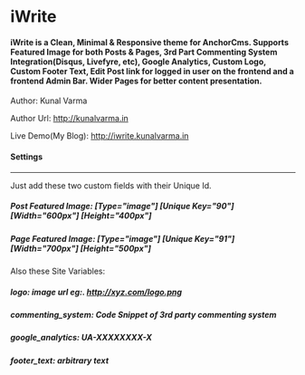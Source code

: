 # iWrite

#### iWrite is a Clean, Minimal & Responsive theme for AnchorCms. Supports Featured Image for both Posts & Pages, 3rd Part Commenting System Integration(Disqus, Livefyre, etc), Google Analytics, Custom Logo, Custom Footer Text, Edit Post link for logged in user on the frontend and a frontend Admin Bar. Wider Pages for better content presentation.

Author: Kunal Varma

Author Url: http://kunalvarma.in

Live Demo(My Blog): http://iwrite.kunalvarma.in


#### Settings
------------------------------------------------------------

Just add these two custom fields with their Unique Id.


##### Post Featured Image: [Type="image"] [Unique Key="90"] [Width="600px"] [Height="400px"]

##### Page Featured Image: [Type="image"] [Unique Key="91"] [Width="700px"] [Height="500px"]


Also these Site Variables:

##### logo: image url eg:. http://xyz.com/logo.png

##### commenting_system: Code Snippet of 3rd party commenting system

##### google_analytics: UA-XXXXXXXX-X

##### footer_text: arbitrary text
